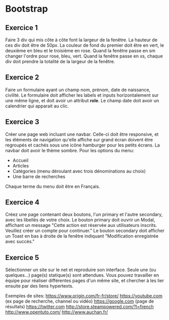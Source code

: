 # Bootstrap

## Exercice 1

Faire 3 div qui mis côte à côte font la largeur de la fenêtre. La hauteur de ces div doit être de 50px. La couleur de fond du premier doit être en vert, le deuxième en bleu et le troisième en rose.
Quand la fenêtre passe en sm changer l'ordre pour rose, bleu, vert.
Quand la fenêtre passe en xs, chaque div doit prendre la totalité de la largeur de la fenêtre.

## Exercice 2

Faire un formulaire ayant un champ nom, prénom, date de naissance, civilité. Le formulaire doit afficher les labels et inputs horizontalement sur une même ligne, et doit avoir un attribut **role**. Le champ date doit avoir un calendrier qui apparait au clic.

## Exercice 3

Créer une page web incluant une navbar. Celle-ci doit être responsive, et les éléments de navigation qu'elle affiche sur grand écran doivent être regroupés et cachés sous une icône hamburger pour les petits écrans. La navbar doit avoir le thème sombre.
Pour les options du menu:
- Accueil
- Articles
- Catégories (menu déroulant avec trois dénominations au choix)
- Une barre de recherches

Chaque terme du menu doit être en Français.

## Exercice 4

Créez une page contenant deux boutons, l'un primary et l'autre secondary, avec les libellés de votre choix.
Le bouton primary doit ouvrir un Modal, affichant un message "Cette action est réservée aux utilisateurs inscrits. Veuillez créer un compte pour continuer."
Le bouton secondary doit afficher un Toast en bas à droite de la fenêtre indiquant "Modification enregistrée avec succès."

## Exercice 5

Sélectionner un site sur le net et reproduire son interface. Seule une (ou quelques...) page(s) statique(s) sont attendues.
Vous pouvez travailler en équipe pour réaliser différentes pages d'un même site, et chercher à les lier ensuite par des liens hypertexts.

Exemples de sites:
https://www.origin.com/fr-fr/store/
https://youtube.com (ex page de recherche, channel ou vidéo)
https://google.com (page de résultats)
https://twitter.com
http://store.steampowered.com/?l=french
http://www.opentuto.com/
http://www.auchan.fr/
